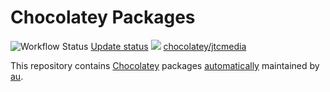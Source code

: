 # Chocolatey Packages
![Workflow Status](https://github.com/jtcmedia/chocolatey-packages/actions/workflows/ci.yml/badge.svg?event=push)
[Update status](https://gist.github.com/jtcmedia/8abc37a8c3b020ffdd9704a810331790)
[![](http://transparent-favicon.info/favicon.ico)](#)
[chocolatey/jtcmedia](https://chocolatey.org/profiles/jtcmedia)

This repository contains [Chocolatey](http://chocolatey.org) packages [automatically](https://chocolatey.org/docs/automatic-packages) maintained by [au](https://github.com/majkinetor/au).
